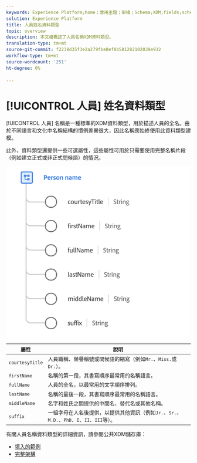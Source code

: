 ```yaml
---
keywords: Experience Platform;home；常用主題；架構；Schema;XDM;fields;schemas;FullName;xdm:fullName;person name;name;datatype；資料類型；
solution: Experience Platform
title: 人員姓名資料類型
topic: overview
description: 本文檔概述了人員名稱XDM資料類型。
translation-type: tm+mt
source-git-commit: f2238d35f3e2a279fbe8ef8b581282102039e932
workflow-type: tm+mt
source-wordcount: '251'
ht-degree: 0%

---
```



# [!UICONTROL 人員] 姓名資料類型

[!UICONTROL 人員] 名稱是一種標準的XDM資料類型，用於描述人員的全名。由於不同語言和文化中名稱結構的慣例差異很大，因此名稱應始終使用此資料類型建模。

此外，資料類型還提供一些可選屬性，這些屬性可用於只需要使用完整名稱片段（例如建立正式或非正式問候語）的情況。

<img src="../images/data-types/person-name.png" width="500" /><br />

| 屬性 | 說明 |
| --- | --- |
| `courtesyTitle` | 人員職稱、榮譽稱號或問候語的縮寫（例如`Mr.`、`Miss.`或`Dr.`）。 |
| `firstName` | 名稱的第一段，其書寫順序最常用的名稱語言。 |
| `fullName` | 人員的全名，以最常用的文字順序排列。 |
| `lastName` | 名稱的最後一段，其書寫順序最常用的名稱語言。 |
| `middleName` | 名字和姓氏之間提供的中間名、替代名或其他名稱。 |
| `suffix` | 一組字母在人名後提供，以提供其他資訊（例如`Jr.`、`Sr.`、`M.D.`、`PhD`、`I`、`II`、`III`等）。 |

有關人員名稱資料類型的詳細資訊，請參閱公共XDM儲存庫：

* [填入的範例](https://github.com/adobe/xdm/blob/master/components/datatypes/person-name.example.1.json)
* [完整架構](https://github.com/adobe/xdm/blob/master/components/datatypes/person-name.schema.json)